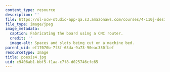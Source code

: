 ```yaml
---
content_type: resource
description: ''
file: https://ol-ocw-studio-app-qa.s3.amazonaws.com/courses/4-110j-design-across-scales-disciplines-and-problem-contexts-spring-2013/c9406ab1bbf5f1aac7f8d025746cfc65_poesis4.jpg
file_type: image/jpeg
image_metadata:
  caption: Fabricating the board using a CNC router.
  credit: ''
  image-alt: Spaces and slots being cut on a machine bed.
parent_uid: ef17070b-7f3f-63da-9a73-90eac330fbef
resourcetype: Image
title: poesis4.jpg
uid: c9406ab1-bbf5-f1aa-c7f8-d025746cfc65
---
```

